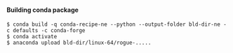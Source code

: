 
#### Building conda package

````
$ conda build -q conda-recipe-ne --python --output-folder bld-dir-ne -c defaults -c conda-forge
$ conda activate
$ anaconda upload bld-dir/linux-64/rogue-.....
````
